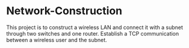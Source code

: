 # Network-Construction
This project is to construct a wireless LAN and connect it with a subnet through two switches and one router. Establish a TCP communication between a wireless user and the subnet.
